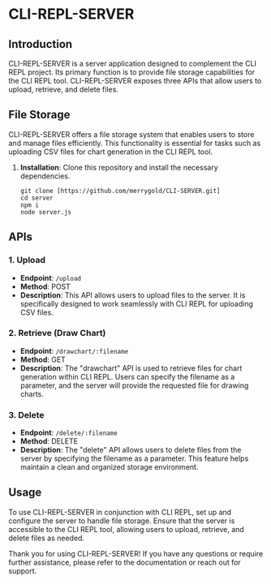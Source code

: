 # CLI-REPL-SERVER

## Introduction

CLI-REPL-SERVER is a server application designed to complement the CLI REPL project. Its primary function is to provide file storage capabilities for the CLI REPL tool. CLI-REPL-SERVER exposes three APIs that allow users to upload, retrieve, and delete files.

## File Storage

CLI-REPL-SERVER offers a file storage system that enables users to store and manage files efficiently. This functionality is essential for tasks such as uploading CSV files for chart generation in the CLI REPL tool.

1. **Installation**: Clone this repository and install the necessary dependencies.
   ```shell
   git clone [https://github.com/merrygold/CLI-SERVER.git]
   cd server
   npm i 
   node server.js

## APIs

### 1. Upload

- **Endpoint**: `/upload`
- **Method**: POST
- **Description**: This API allows users to upload files to the server. It is specifically designed to work seamlessly with CLI REPL for uploading CSV files.

### 2. Retrieve (Draw Chart)

- **Endpoint**: `/drawchart/:filename`
- **Method**: GET
- **Description**: The "drawchart" API is used to retrieve files for chart generation within CLI REPL. Users can specify the filename as a parameter, and the server will provide the requested file for drawing charts.

### 3. Delete

- **Endpoint**: `/delete/:filename`
- **Method**: DELETE
- **Description**: The "delete" API allows users to delete files from the server by specifying the filename as a parameter. This feature helps maintain a clean and organized storage environment.

## Usage

To use CLI-REPL-SERVER in conjunction with CLI REPL, set up and configure the server to handle file storage. Ensure that the server is accessible to the CLI REPL tool, allowing users to upload, retrieve, and delete files as needed.

Thank you for using CLI-REPL-SERVER! If you have any questions or require further assistance, please refer to the documentation or reach out for support.
